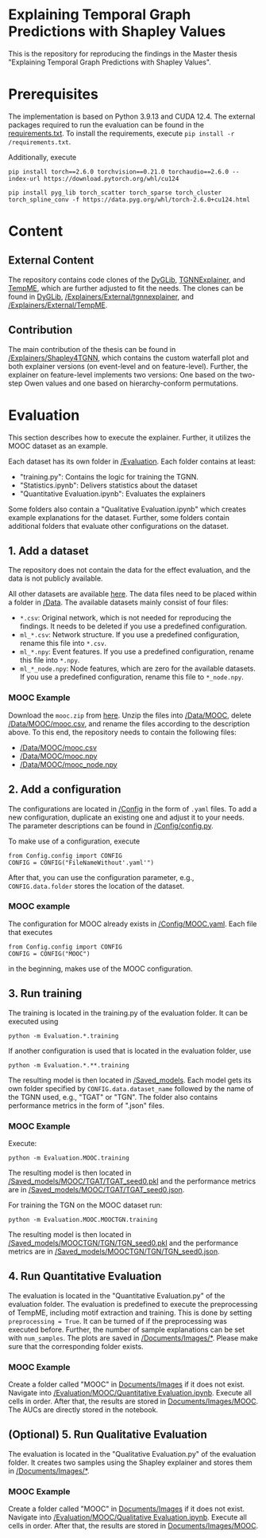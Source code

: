 # Explaining Temporal Graph Predictions with Shapley Values

This is the repository for reproducing the findings in the Master thesis "Explaining Temporal Graph Predictions with Shapley Values". 

# Prerequisites

The implementation is based on Python 3.9.13 and CUDA 12.4. The external packages required to run the evaluation can be found in the [requirements.txt](/requirements.txt). To install the requirements, execute `pip install -r /requirements.txt`. 

Additionally, execute 
```
pip install torch==2.6.0 torchvision==0.21.0 torchaudio==2.6.0 --index-url https://download.pytorch.org/whl/cu124

pip install pyg_lib torch_scatter torch_sparse torch_cluster torch_spline_conv -f https://data.pyg.org/whl/torch-2.6.0+cu124.html
```

# Content

## External Content

The repository contains code clones of the [DyGLib](https://github.com/yule-BUAA/DyGLib), [TGNNExplainer](https://github.com/cisaic/tgnnexplainer), and [TempME](https://github.com/Graph-and-Geometric-Learning/TempME), which are further adjusted to fit the needs. The clones can be found in [DyGLib](/DyGLib), [/Explainers/External/tgnnexplainer](/Explainers/External/tgnnexplainer), and [/Explainers/External/TempME](/Explainers/External/TempME).

## Contribution

The main contribution of the thesis can be found in [/Explainers/Shapley4TGNN](/Explainers/Shapley4TGNN), which contains the custom waterfall plot and both explainer versions (on event-level and on feature-level). Further, the explainer on feature-level implements two versions: One based on the two-step Owen values and one based on hierarchy-conform permutations. 

# Evaluation

This section describes how to execute the explainer. Further, it utilizes the MOOC dataset as an example.

Each dataset has its own folder in [/Evaluation](/Evaluation). Each folder contains at least:

- "training.py": Contains the logic for training the TGNN.
- "Statistics.ipynb": Delivers statistics about the dataset 
- "Quantitative Evaluation.ipynb": Evaluates the explainers

Some folders also contain a "Qualitative Evaluation.ipynb" which creates example explanations for the dataset. Further, some folders contain additional folders that evaluate other configurations on the dataset. 

## 1. Add a dataset

The repository does not contain the data for the effect evaluation, and the data is not publicly available. 

All other datasets are available [here](https://zenodo.org/records/7213796#.Y1cO6y8r30o). The data files need to be placed within a folder in [/Data](/Data). The available datasets mainly consist of four files: 

- `*.csv`: Original network, which is not needed for reproducing the findings. It needs to be deleted if you use a predefined configuration. 
- `ml_*.csv`: Network structure. If you use a predefined configuration, rename this file into `*.csv`. 
-  `ml_*.npy`: Event features. If you use a predefined configuration, rename this file into `*.npy`. 
- `ml_*_node.npy`: Node features, which are zero for the available datasets. If you use a predefined configuration, rename this file to `*_node.npy`.

### MOOC Example

Download the `mooc.zip` from [here](https://zenodo.org/records/7213796#.Y1cO6y8r30o). Unzip the files into [/Data/MOOC](/Data/MOOC), delete [/Data/MOOC/mooc.csv](/Data/MOOC/mooc.csv), and rename the files according to the description above. To this end, the repository needs to contain the following files:
- [/Data/MOOC/mooc.csv](/Data/MOOC/mooc.csv)
- [/Data/MOOC/mooc.npy](/Data/MOOC/mooc.npy)
- [/Data/MOOC/mooc_node.npy](/Data/MOOC/mooc_node.npy)

## 2. Add a configuration

The configurations are located in [/Config](/Config) in the form of `.yaml` files. To add a new configuration, duplicate an existing one and adjust it to your needs. The parameter descriptions can be found in [/Config/config.py](/Config/config.py). 

To make use of a configuration, execute 

```
from Config.config import CONFIG
CONFIG = CONFIG("FileNameWithout'.yaml'")
```

After that, you can use the configuration parameter, e.g., `CONFIG.data.folder` stores the location of the dataset. 

### MOOC example

The configuration for MOOC already exists in [/Config/MOOC.yaml](Config/MOOC.yaml). Each file that executes

```
from Config.config import CONFIG
CONFIG = CONFIG("MOOC")
```

in the beginning, makes use of the MOOC configuration. 

## 3. Run training

The training is located in the training.py of the evaluation folder. It can be executed using 

```
python -m Evaluation.*.training
```

If another configuration is used that is located in the evaluation folder, use 

```
python -m Evaluation.*.**.training
```

The resulting model is then located in [/Saved_models](/Saved_models). Each model gets its own folder specified by `CONFIG.data.dataset_name` followed by the name of the TGNN used, e.g., "TGAT" or "TGN". The folder also contains performance metrics in the form of ".json" files. 

### MOOC Example

Execute: 

```
python -m Evaluation.MOOC.training
```

The resulting model is then located in [/Saved_models/MOOC/TGAT/TGAT_seed0.pkl](/Saved_models/MOOC/TGAT/TGAT_seed0.pkl) and the performance metrics are in [/Saved_models/MOOC/TGAT/TGAT_seed0.json](/Saved_models/MOOC/TGAT/TGAT_seed0.json). 

For training the TGN on the MOOC dataset run:

```
python -m Evaluation.MOOC.MOOCTGN.training
```

The resulting model is then located in [/Saved_models/MOOCTGN/TGN/TGN_seed0.pkl](/Saved_models/MOOCTGN/TGN/TGN_seed0.pkl) and the performance metrics are in [/Saved_models/MOOCTGN/TGN/TGN_seed0.json](/Saved_models/MOOCTGN/TGN/TGN_seed0.json). 

## 4. Run Quantitative Evaluation

The evaluation is located in the "Quantitative Evaluation.py" of the evaluation folder. The evaluation is predefined to execute the preprocessing of TempME, including motif extraction and training. This is done by setting `preprocessing = True`. It can be turned of if the preprocessing was executed before. Further, the number of sample explanations can be set with `num_samples`. The plots are saved in [/Documents/Images/*](/Documents/Images/*). Please make sure that the corresponding folder exists. 

### MOOC Example

Create a folder called "MOOC" in [Documents/Images](Documents/Images) if it does not exist. Navigate into [/Evaluation/MOOC/Quantitative Evaluation.ipynb](/Evaluation/MOOC/Quantitative%20Evaluation.ipynb). Execute all cells in order. After that, the results are stored in [Documents/Images/MOOC](Documents/Images/MOOC). The AUCs are directly stored in the notebook. 

## (Optional) 5. Run Qualitative Evaluation

The evaluation is located in the "Qualitative Evaluation.py" of the evaluation folder. It creates two samples using the Shapley explainer and stores them in [/Documents/Images/*](/Documents/Images/*).

### MOOC Example

Create a folder called "MOOC" in [Documents/Images](Documents/Images) if it does not exist. Navigate into [/Evaluation/MOOC/Qualitative Evaluation.ipynb](/Evaluation/MOOC/Qualitative%20Evaluation.ipynb). Execute all cells in order. After that, the results are stored in [Documents/Images/MOOC](Documents/Images/MOOC).



